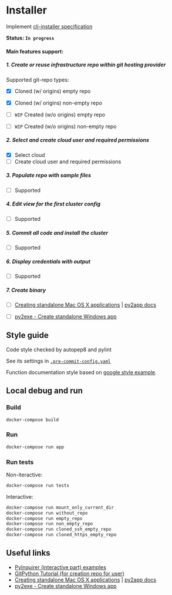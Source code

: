 # Installer

Implement [cli-installer specification](../../docs/design/cli-installer-design.md)

**Status: `In progress`**

#### Main features support:

##### 1. Create or reuse infrastructure repo within git hosting provider

Supported git-repo types:

- [x] Cloned (w/ origins) empty repo
- [x] Cloned (w/ origins) non-empty repo
- [ ] `WIP` Created (w/o origins) empty repo
- [ ] `WIP` Created (w/o origins) non-empty repo


##### 2. Select and create cloud user and required permissions

- [x] Select cloud
- [ ] Create cloud user and required permissions

##### 3. Populate repo with sample files

- [ ] Supported

##### 4. Edit view for the first cluster config

- [ ] Supported

##### 5. Commit all code and install the cluster

- [ ] Supported

##### 6. Display credentials with output

- [ ] Supported

##### 7. Create binary

- [ ] [Creating standalone Mac OS X applications](https://www.metachris.com/2015/11/create-standalone-mac-os-x-applications-with-python-and-py2app/) | [py2app docs](https://py2app.readthedocs.io/en/latest/)
- [ ] [py2exe - Create standalone Windows app](https://www.py2exe.org/)



## Style guide

Code style checked by autopep8 and pylint

See its settings in [`.pre-commit-config.yaml`](https://github.com/shalb/cluster.dev/blob/master/.pre-commit-config.yaml)

Function documentation style based on [google style example](https://sphinxcontrib-napoleon.readthedocs.io/en/latest/example_google.html).

## Local debug and run

### Build

```bash
docker-compose build
```

### Run

```bash
docker-compose run app
```

### Run tests

Non-iteractive:

```bash
docker-compose run tests
```

Interactive:

```bash
docker-compose run mount_only_current_dir
docker-compose run without_repo
docker-compose run empty_repo
docker-compose run non_empty_repo
docker-compose run cloned_ssh_empty_repo
docker-compose run cloned_https_empty_repo
```


## Useful links

* [PyInquirer (interactive part) examples](https://github.com/CITGuru/PyInquirer#examples)
* [GitPython Tutorial (for creation repo for user)](https://gitpython.readthedocs.io/en/stable/tutorial.html)
* [Creating standalone Mac OS X applications](https://www.metachris.com/2015/11/create-standalone-mac-os-x-applications-with-python-and-py2app/) | [py2app docs](https://py2app.readthedocs.io/en/latest/)
* [py2exe - Create standalone Windows app](https://www.py2exe.org/)
